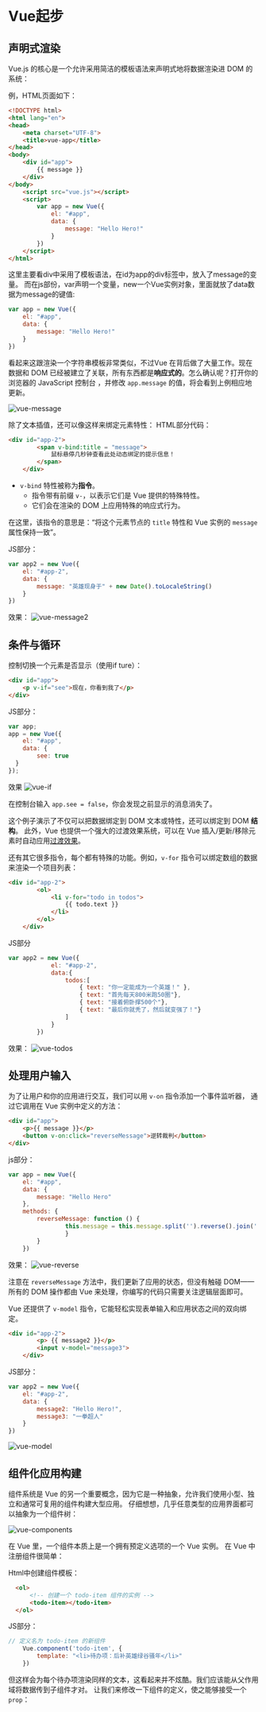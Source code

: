 # Vue起步

## 声明式渲染

Vue.js 的核心是一个允许采用简洁的模板语法来声明式地将数据渲染进 DOM 的系统：

例，HTML页面如下：
```html
<!DOCTYPE html>
<html lang="en">
<head>
    <meta charset="UTF-8">
    <title>vue-app</title>
</head>
<body>
    <div id="app">
        {{ message }}
    </div>
</body>
    <script src="vue.js"></script>
    <script>
        var app = new Vue({
            el: "#app",
            data: {
                message: "Hello Hero!"
            }
        })
    </script>
</html>
```
这里主要看div中采用了模板语法，在id为app的div标签中，放入了message的变量。
而在js部份，var声明一个变量，new一个Vue实例对象，里面就放了data数据为message的键值:
```js
var app = new Vue({
    el: "#app",
    data: {
        message: "Hello Hero!"
    }
})
```
看起来这跟渲染一个字符串模板非常类似，不过Vue 在背后做了大量工作。现在数据和 DOM 已经被建立了关联，所有东西都是**响应式的**。怎么确认呢？打开你的浏览器的 JavaScript 控制台 ，并修改 `app.message` 的值，将会看到上例相应地更新。

![vue-message]($resource/vue-message.gif)

除了文本插值，还可以像这样来绑定元素特性：
HTML部分代码：
```html
<div id="app-2">
        <span v-bind:title = "message">
            鼠标悬停几秒钟查看此处动态绑定的提示信息！
        </span>
    </div>
```
*  `v-bind` 特性被称为**指令**。
   * 指令带有前缀 `v-`，以表示它们是 Vue 提供的特殊特性。
   * 它们会在渲染的 DOM 上应用特殊的响应式行为。

在这里，该指令的意思是：“将这个元素节点的 `title` 特性和 Vue 实例的 `message` 属性保持一致”。

JS部分：
```javascript
var app2 = new Vue({
    el: "#app-2",
    data: {
        message: "英雄现身于" + new Date().toLocaleString()
    }
})
```
效果：
![vue-message2]($resource/vue-message2.gif)

## 条件与循环

控制切换一个元素是否显示（使用if ture）：
```html
<div id="app">
    <p v-if="see">现在，你看到我了</p>
</div>
```
JS部分：
```js
var app;
app = new Vue({
    el: "#app",
    data: {
        see: true
  }
});
```
效果
![vue-if]($resource/vue-if.gif)

在控制台输入 `app.see = false`，你会发现之前显示的消息消失了。

这个例子演示了不仅可以把数据绑定到 DOM 文本或特性，还可以绑定到 DOM **结构**。
此外，Vue 也提供一个强大的过渡效果系统，可以在 Vue 插入/更新/移除元素时自动应用[过渡效果](https://cn.vuejs.org/v2/guide/transitions.html)。

还有其它很多指令，每个都有特殊的功能。例如，`v-for` 指令可以绑定数组的数据来渲染一个项目列表：
```html
<div id="app-2">
        <ol>
            <li v-for="todo in todos">
                {{ todo.text }}
            </li>
        </ol>
    </div>
```
JS部分
```js
var app2 = new Vue({
            el: "#app-2",
            data:{
                todos:[
                    { text: "你一定能成为一个英雄！" },
                    { text: "首先每天800米跑50圈"},
                    { text: "接着俯卧撑500个"},
                    { text: "最后你就秃了，然后就变强了！"}
                ]
            }
        })
```
效果：
![vue-todos]($resource/vue-todos.gif)

## 处理用户输入

为了让用户和你的应用进行交互，我们可以用 `v-on` 指令添加一个事件监听器，
通过它调用在 Vue 实例中定义的方法：

```html
<div id="app">
    <p>{{ message }}</p>
    <button v-on:click="reverseMessage">逆转裁判</button>
</div>
```

js部分：
```js
var app = new Vue({
    el: "#app",
    data: {
        message: "Hello Hero"
    },
    methods: {
        reverseMessage: function () {
                this.message = this.message.split('').reverse().join('')
                }
        }
    })
```
效果：
![vue-reverse]($resource/vue-reverse.gif)

注意在 `reverseMessage` 方法中，我们更新了应用的状态，但没有触碰 DOM——所有的 DOM 操作都由 Vue 来处理，你编写的代码只需要关注逻辑层面即可。

Vue 还提供了 `v-model` 指令，它能轻松实现表单输入和应用状态之间的双向绑定。
```html
<div id="app-2">
        <p> {{ message2 }}</p>
        <input v-model="message3">
    </div>
```

JS部分：
```javascript
var app2 = new Vue({
    el: "#app-2",
    data: {
        message2: "Hello Hero!",
        message3: "一拳超人"
    }
})
```
![vue-model]($resource/vue-model.jpg)

## 组件化应用构建

组件系统是 Vue 的另一个重要概念，因为它是一种抽象，允许我们使用小型、独立和通常可复用的组件构建大型应用。
仔细想想，几乎任意类型的应用界面都可以抽象为一个组件树：

![vue-components]($resource/vue-components.jpg)

在 Vue 里，一个组件本质上是一个拥有预定义选项的一个 Vue 实例。
在 Vue 中注册组件很简单：

Html中创建组件模板：
```html
  <ol>
      <!-- 创建一个 todo-item 组件的实例 -->
      <todo-item></todo-item>
  </ol>
```
JS部分：
```javascript
// 定义名为 todo-item 的新组件
    Vue.component('todo-item', {
        template: "<li>待办项：后补英雄绿谷骚年</li>"
    })
```
但这样会为每个待办项渲染同样的文本，这看起来并不炫酷。我们应该能从父作用域将数据传到子组件才对。
让我们来修改一下组件的定义，使之能够接受一个 `prop`：

